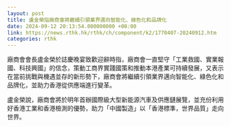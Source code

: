 ```yaml
---
layout: post
title: 盧金榮指廠商會將繼續引領業界邁向智能化、綠色化和品牌化
date: 2024-09-12 20:13:54.000000000 +08:00
link: https://news.rthk.hk/rthk/ch/component/k2/1770407-20240912.htm
categories: rthk
---
```


廠商會會長盧金榮於誌慶晚宴致歡迎辭時指，廠商會一直堅守「工業救國、實業報國、科技興國」的信念，策動工商界實踐國策和推動本港產業可持續發展，又表示在當前挑戰與機遇並存的新形勢下，廠商會將繼續引領業界邁向智能化、綠色化和品牌化，並助力香港從供應端進行變革。

盧金榮說，廠商會將於明年首辦國際級大型新能源汽車及供應鏈展覽，並充份利用好香港工業和香港檢測的優勢，助力「中國製造」以「香港標準，世界品質」走向世界。
